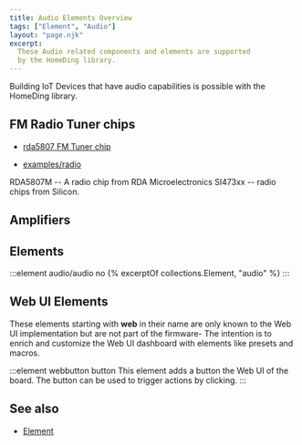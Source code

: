 ```yaml
---
title: Audio Elements Overview
tags: ["Element", "Audio"]
layout: "page.njk"
excerpt:
  These Audio related components and elements are supported
  by the HomeDing library.
---
```


Building IoT Devices that have audio capabilities is possible with the HomeDing library.

## FM Radio Tuner chips

* [rda5807 FM Tuner chip](/elements/audio/rda5807.md)

* [examples/radio](/examples/radio.md)

RDA5807M --  A radio chip from RDA Microelectronics
SI473xx -- radio chips from Silicon.


## Amplifiers

<!-- 
The TPA2016Element can control a TPA2016 chip that contains a stereo amplifier for analog audio signals with a I2C bus based volume control.

 [tpa2016 Element](/elements/audio/_tpa2016.md)

TPA2016
* [/elements/_tpa2016.md](/elements/audio/_tpa2016.md) - Control a TPA2016 chip based amplifier

<https://www.sparkfun.com/products/20690>

TPA2016D2

TPA2016D2 stereo, filter-free class-D audio power amplifier. 

Dynamic Range Compression (DRC)
Automatic Gain Control (AGC)
configured through software via I2C

class-D 2.8W stereo Amplifier

TPA2005D1
-->

<!-- 
## PT2322  5.1 channel analog audio processor

https://www.hackster.io/dilshan-jayakody/5-1-channel-analog-audio-processor-a78559?mc_cid=4d1cf49036&mc_eid=0e4a02bdf3
-->


## Elements

:::element audio/audio no
{% excerptOf collections.Element, "audio" %}
:::


## Web UI Elements

These elements starting with **web** in their name are only known to the Web UI implementation but are not part of the firmware- The intention is to enrich and customize the Web UI dashboard with elements like presets and macros.

:::element webbutton button
  This element adds a button the Web UI of the board. The button can be used to trigger actions by clicking.
:::


## See also

* [Element](/dev/elementclass.md)

